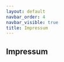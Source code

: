 ```yaml
---
layout: default
navbar_order: 4
navbar_visible: true
title: Impressum
---
```

<i class="fa-solid fa-section"></i>
## Impressum
